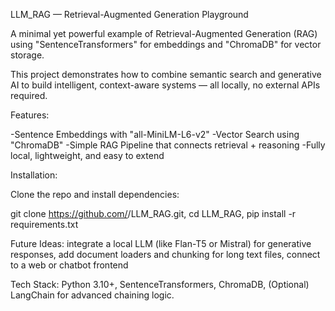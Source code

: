 LLM_RAG — Retrieval-Augmented Generation Playground

A minimal yet powerful example of Retrieval-Augmented Generation (RAG) using "SentenceTransformers" for embeddings and "ChromaDB" for vector storage.

This project demonstrates how to combine semantic search and generative AI to build intelligent, context-aware systems — all locally, no external APIs required.

Features:

-Sentence Embeddings with "all-MiniLM-L6-v2"
-Vector Search using "ChromaDB"
-Simple RAG Pipeline that connects retrieval + reasoning
-Fully local, lightweight, and easy to extend


Installation:

Clone the repo and install dependencies:


git clone https://github.com/<your-username>/LLM_RAG.git,
cd LLM_RAG,
pip install -r requirements.txt


Future Ideas: integrate a local LLM (like Flan-T5 or Mistral) for generative responses, add document loaders and chunking for long text files, connect to a web or chatbot frontend

Tech Stack:
Python 3.10+,
SentenceTransformers,
ChromaDB,
(Optional) LangChain for advanced chaining logic.
